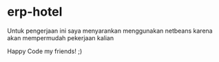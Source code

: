 erp-hotel
=========
Untuk pengerjaan ini saya menyarankan menggunakan netbeans karena akan mempermudah pekerjaan kalian

Happy Code my friends! ;)
